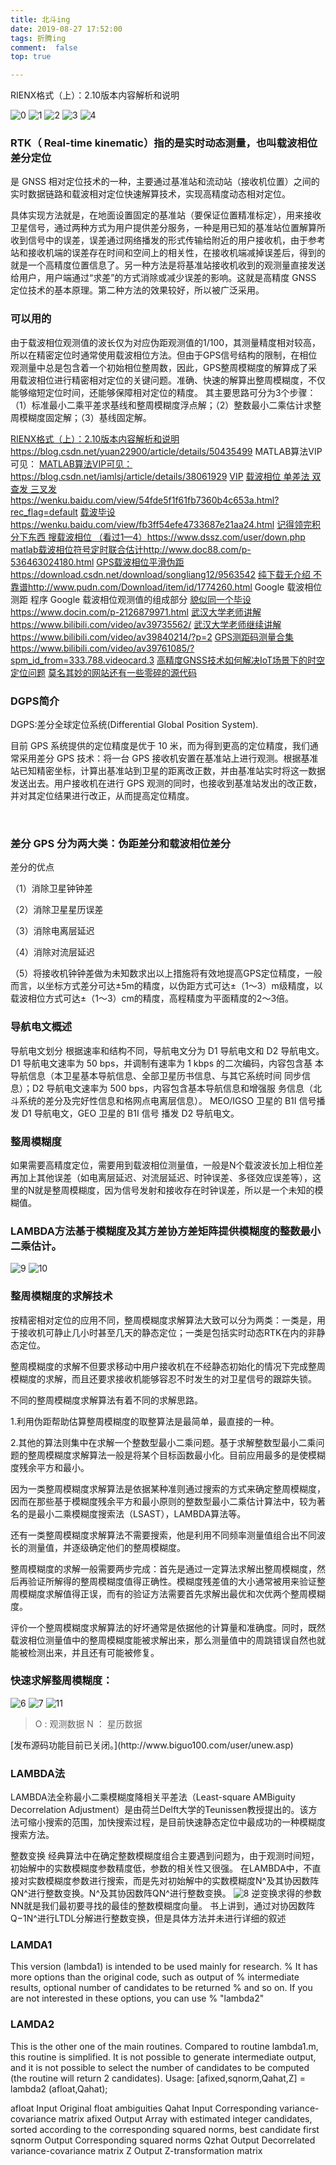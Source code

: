 ```yaml
---
title: 北斗ing
date: 2019-08-27 17:52:00
tags: 折腾ing
comment:  false
top: true

---
```

RIENX格式（上）：2.10版本内容解析和说明

<!-- more -->
![0](1.png)
![1](2.png)
![2](3.png)
![3](4.png)
![4](5.png)
###  RTK（ Real-time kinematic）指的是实时动态测量，也叫载波相位差分定位
是 GNSS 相对定位技术的一种，主要通过基准站和流动站（接收机位置）之间的实时数据链路和载波相对定位快速解算技术，实现高精度动态相对定位。

具体实现方法就是，在地面设置固定的基准站（要保证位置精准标定），用来接收卫星信号，通过两种方式为用户提供差分服务，一种是用已知的基准站位置解算所收到信号中的误差，误差通过网络播发的形式传输给附近的用户接收机，由于参考站和接收机端的误差存在时间和空间上的相关性，在接收机端减掉误差后，得到的就是一个高精度位置信息了。另一种方法是将基准站接收机收到的观测量直接发送给用户，用户端通过“求差”的方式消除或减少误差的影响。这就是高精度 GNSS 定位技术的基本原理。第二种方法的效果较好，所以被广泛采用。

### 可以用的
由于载波相位观测值的波长仅为对应伪距观测值的1/100，其测量精度相对较高，所以在精密定位时通常使用载波相位方法。但由于GPS信号结构的限制，在相位观测量中总是包含着一个初始相位整周数，因此，GPS整周模糊度的解算成了采用载波相位进行精密相对定位的关键问题。准确、快速的解算出整周模糊度，不仅能够缩短定位时间，还能够保障相对定位的精度。
其主要思路可分为3个步骤：（1）标准最小二乘平差求基线和整周模糊度浮点解；（2）整数最小二乘估计求整周模糊度固定解；（3）基线固定解。


[RIENX格式（上）：2.10版本内容解析和说明](https://blog.csdn.net/yuan22900/article/details/50435499)https://blog.csdn.net/yuan22900/article/details/50435499
MATLAB算法VIP可见：
[MATLAB算法VIP可见：](https://blog.csdn.net/iamlsj/article/details/38061929)https://blog.csdn.net/iamlsj/article/details/38061929
[VIP](https://blog.csdn.net/weixin_41498178/article/details/79304849)
[载波相位 单差法 双查发 三叉发](https://wenku.baidu.com/view/54fde5f1f61fb7360b4c653a.html?rec_flag=default) https://wenku.baidu.com/view/54fde5f1f61fb7360b4c653a.html?rec_flag=default
[载波毕设](https://wenku.baidu.com/view/fb3ff54efe4733687e21aa24.html)https://wenku.baidu.com/view/fb3ff54efe4733687e21aa24.html
[记得领完积分下东西 搜载波相位 （看过1—4）](https://www.dssz.com/user/down.php)https://www.dssz.com/user/down.php
[matlab载波相位符号定时联合估计](http://www.doc88.com/p-536463024180.html)http://www.doc88.com/p-536463024180.html
[GPS载波相位平滑伪距](https://download.csdn.net/download/songliang12/9563542)https://download.csdn.net/download/songliang12/9563542
[纯下载无介绍 不靠谱](http://www.pudn.com/Download/item/id/1774260.html)http://www.pudn.com/Download/item/id/1774260.html
Google  载波相位 测距 程序
Google 载波相位观测值的组成部分
[貌似同一个毕设](https://www.docin.com/p-2126879971.html)https://www.docin.com/p-2126879971.html
[武汉大学老师讲解](https://www.bilibili.com/video/av39735562/)https://www.bilibili.com/video/av39735562/
[武汉大学老师继续讲解](https://www.bilibili.com/video/av39840214/?p=2)https://www.bilibili.com/video/av39840214/?p=2
[GPS测距码测量合集](https://www.bilibili.com/video/av39761085/?spm_id_from=333.788.videocard.3)https://www.bilibili.com/video/av39761085/?spm_id_from=333.788.videocard.3
[高精度GNSS技术如何解决IoT场景下的时空定位问题](https://mp.weixin.qq.com/s/cx3gF6sRMwyPTg81fGUrwg)
[莫名其妙的网站还有一些零碎的源代码](http://kom.aau.dk/~borre/easy/)


###  DGPS简介
DGPS:差分全球定位系统(Differential Global Position System).

目前 GPS 系统提供的定位精度是优于 10 米，而为得到更高的定位精度，我们通常采用差分 GPS 技术：将一台 GPS 接收机安置在基准站上进行观测。根据基准站已知精密坐标，计算出基准站到卫星的距离改正数，并由基准站实时将这一数据发送出去。用户接收机在进行 GPS 观测的同时，也接收到基准站发出的改正数，并对其定位结果进行改正，从而提高定位精度。

 

### 差分 GPS 分为两大类：伪距差分和载波相位差分

差分的优点

（1）消除卫星钟钟差

（2）消除卫星星历误差

（3）消除电离层延迟

（4）消除对流层延迟

（5）将接收机钟钟差做为未知数求出以上措施将有效地提高GPS定位精度，一般而言，以坐标方式差分可达±5m的精度，以伪距方式可达±（1～3）m级精度，以载波相位方式可达±（1～3）cm的精度，高程精度为平面精度的2～3倍。
### 导航电文概述
 导航电文划分
根据速率和结构不同，导航电文分为 D1 导航电文和 D2 导航电文。D1
导航电文速率为 50 bps，并调制有速率为 1 kbps 的二次编码，内容包含基
本导航信息（本卫星基本导航信息、全部卫星历书信息、与其它系统时间
同步信息）；D2 导航电文速率为 500 bps，内容包含基本导航信息和增强服
务信息（北斗系统的差分及完好性信息和格网点电离层信息）。
MEO/IGSO 卫星的 B1I 信号播发 D1 导航电文，GEO 卫星的 B1I 信号
播发 D2 导航电文。
### 整周模糊度
如果需要高精度定位，需要用到载波相位测量值，一般是N个载波波长加上相位差再加上其他误差（如电离层延迟、对流层延迟、时钟误差、多径效应误差等），这里的N就是整周模糊度，因为信号发射和接收存在时钟误差，所以是一个未知的模糊值。
### LAMBDA方法基于模糊度及其方差协方差矩阵提供模糊度的整数最小二乘估计。
![9](9.png)
![10](10.png)
### 整周模糊度的求解技术  
按精密相对定位的应用不同，整周模糊度求解算法大致可以分为两类：一类是，用于接收机可静止几小时甚至几天的静态定位；一类是包括实时动态RTK在内的非静态定位。

整周模糊度的求解不但要求移动中用户接收机在不经静态初始化的情况下完成整周模糊度的求解，而且还要求接收机能够容忍不时发生的对卫星信号的跟踪失锁。

不同的整周模糊度求解算法有着不同的求解思路。

1.利用伪距帮助估算整周模糊度的取整算法是最简单，最直接的一种。

2.其他的算法则集中在求解一个整数型最小二乘问题。基于求解整数型最小二乘问题的整周模糊度求解算法一般是将某个目标函数最小化。目前应用最多的是使模糊度残余平方和最小。

因为一类整周模糊度求解算法是依据某种准则通过搜索的方式来确定整周模糊度，因而在那些基于模糊度残余平方和最小原则的整数型最小二乘估计算法中，较为著名的是最小二乘模糊度搜索法（LSAST），LAMBDA算法等。

还有一类整周模糊度求解算法不需要搜索，他是利用不同频率测量值组合出不同波长的测量值，并逐级确定他们的整周模糊度。

整周模糊度的求解一般需要两步完成：首先是通过一定算法求解出整周模糊度，然后再验证所解得的整周模糊度值得正确性。模糊度残差值的大小通常被用来验证整周模糊度求解值得正误，而有的验证方法需要首先求解出最优和次优两个整周模糊度。

评价一个整周模糊度求解算法的好坏通常是依据他的计算量和准确度。同时，既然载波相位测量值中的整周模糊度能被求解出来，那么测量值中的周跳错误自然也就能被检测出来，并且还有可能被修复。
### 快速求解整周模糊度：
![6](6.png)
![7](7.png)
![11](11.png)
<blockquote class="blockquote-center" >O : 观测数据   N ： 星历数据</blockquote>
[发布源码功能目前已关闭。](http://www.biguo100.com/user/unew.asp)

### LAMBDA法
LAMBDA法全称最小二乘模糊度降相关平差法（Least-square AMBiguity Decorrelation Adjustment）是由荷兰Delft大学的Teunissen教授提出的。该方法可缩小搜索的范围，加快搜索过程，是目前快速静态定位中最成功的一种模糊度搜索方法。

整数变换
经典算法中在确定整数模糊度组合主要遇到问题为，由于观测时间短，初始解中的实数模糊度参数精度低，参数的相关性又很强。
在LAMBDA中，不直接对实数模糊度参数进行搜索，而是先对初始解中的实数模糊度N^及其协因数阵QN^进行整数变换。N^及其协因数阵QN^进行整数变换。
![8](8.png)
逆变换求得的参数NN就是我们最初要寻找的最佳的整数模糊度向量。
书上讲到，通过对协因数阵Q−1N^进行LTDL分解进行整数变换，但是具体方法并未进行详细的叙述
### LAMDA1
This version (lambda1) is intended to be used mainly for research.
% It has more options than the original code, such as output of
% intermediate results, optional number of candidates to be returned
% and so on. If you are not interested in these options, you can use
% "lambda2"
### LAMDA2
This is the other one of the main routines. Compared to routine lambda1.m, this routine is simplified. It is not
possible to generate intermediate output, and it is not possible to select the number of candidates to be computed
(the routine will return 2 candidates).
Usage: [afixed,sqnorm,Qahat,Z] = lambda2 (afloat,Qahat);


afloat  Input  Original float ambiguities
Qahat   Input  Corresponding variance-covariance matrix
afixed   Output Array with estimated integer candidates, sorted according
to the corresponding squared norms, best candidate first
sqnorm  Output Corresponding squared norms
Qzhat   Output Decorrelated variance-covariance matrix
Z      Output Z-transformation matrix
